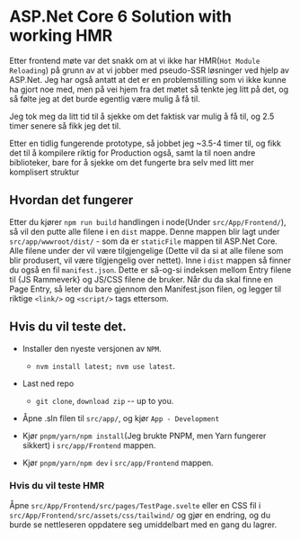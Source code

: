 # ASP.Net Core 6 Solution with working HMR

Etter frontend møte var det snakk om at vi ikke har HMR(`Hot Module Reloading`) på grunn av at vi jobber med pseudo-SSR løsninger ved hjelp av ASP.Net. 
Jeg har også antatt at det er en problemstilling som vi ikke kunne ha gjort noe med, men på vei hjem fra det møtet så tenkte jeg litt på det, og så følte jeg at det burde egentlig være mulig å få til.

Jeg tok meg da litt tid til å sjekke om det faktisk var mulig å få til, og 2.5 timer senere så fikk jeg det til.

Etter en tidlig fungerende prototype, så jobbet jeg ~3.5-4 timer til, og fikk det til å kompilere riktig for Production også, samt la til noen andre biblioteker, bare for å sjekke om det fungerte bra selv med litt mer komplisert struktur


## Hvordan det fungerer

Etter du kjører `npm run build` handlingen i node(Under `src/App/Frontend/`), så vil den putte alle filene i en `dist` mappe. Denne mappen blir lagt under `src/app/wwwroot/dist/` - som da er `staticFile` mappen til ASP.Net Core. Alle filene under der vil være tilgjengelige (Dette vil da si at alle filene som blir produsert, vil være tilgjengelig over nettet). Inne i `dist` mappen så finner du også en fil `manifest.json`. Dette er så-og-si indeksen mellom Entry filene til {JS Rammeverk} og JS/CSS filene de bruker. Når du da skal finne en Page Entry, så leter du bare gjennom den Manifest.json filen, og legger til riktige `<link/>` og `<script/>` tags ettersom.

## Hvis du vil teste det.

- Installer den nyeste versjonen av `NPM`.

   - `nvm install latest; nvm use latest`.

- Last ned repo

  - `git clone`, `download zip` -- up to you.

- Åpne .sln filen til `src/app/`, og kjør `App - Development` 

- Kjør `pnpm/yarn/npm install`(Jeg brukte PNPM, men Yarn fungerer sikkert) i `src/app/Frontend` mappen.

- Kjør `pnpm/yarn/npm dev` i `src/app/Frontend` mappen.

### Hvis du vil teste HMR

Åpne `src/App/Frontend/src/pages/TestPage.svelte` eller en CSS fil i `src/App/Frontend/src/assets/css/tailwind/` og gjør en endring, og du burde se nettleseren oppdatere seg umiddelbart med en gang du lagrer.
